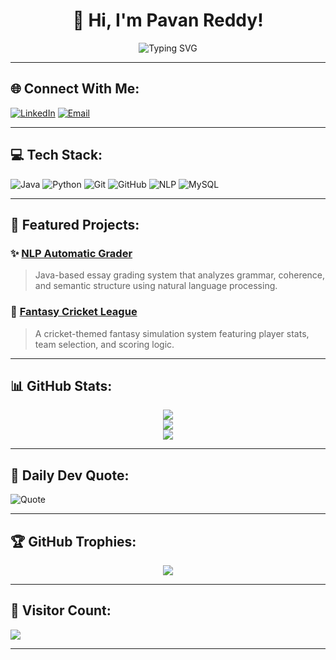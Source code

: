 

<h1 align="center">👋 Hi, I'm Pavan Reddy!</h1>
<p align="center">
  <img src="https://readme-typing-svg.demolab.com?font=Fira+Code&pause=1000&color=00F7FF&width=435&lines=Welcome+to+my+GitHub+profile!;Explore+my+projects+and+connect+%F0%9F%91%8B" alt="Typing SVG" />
</p>

---

## 🌐 Connect With Me:
[![LinkedIn](https://img.shields.io/badge/LinkedIn-%230077B5.svg?logo=linkedin&logoColor=white)](https://linkedin.com/in/YOUR-LINK-HERE)
[![Email](https://img.shields.io/badge/Email-D14836?style=flat&logo=gmail&logoColor=white)](mailto:YOUR.EMAIL@domain.com)

---

## 💻 Tech Stack:
![Java](https://img.shields.io/badge/java-%23ED8B00.svg?style=for-the-badge&logo=openjdk&logoColor=white)
![Python](https://img.shields.io/badge/python-3670A0?style=for-the-badge&logo=python&logoColor=ffdd54)
![Git](https://img.shields.io/badge/git-%23F05033.svg?style=for-the-badge&logo=git&logoColor=white)
![GitHub](https://img.shields.io/badge/github-%23121011.svg?style=for-the-badge&logo=github&logoColor=white)
![NLP](https://img.shields.io/badge/NLP-%23707070.svg?style=for-the-badge)
![MySQL](https://img.shields.io/badge/mysql-%234479A1.svg?style=for-the-badge&logo=mysql&logoColor=white)

---

## 📌 Featured Projects:

### ✨ [NLP Automatic Grader](https://github.com/pavanred/NLP_Automatic_Grader)
> Java-based essay grading system that analyzes grammar, coherence, and semantic structure using natural language processing.

### 🏏 [Fantasy Cricket League](https://github.com/pavanred/Fantasy-cricket-league)
> A cricket-themed fantasy simulation system featuring player stats, team selection, and scoring logic.

---

## 📊 GitHub Stats:
<div align="center">
  <img src="https://github-readme-stats.vercel.app/api?username=pavanred&theme=tokyonight&hide_border=false&include_all_commits=true&count_private=true" />
  <br />
  <img src="https://github-readme-streak-stats.herokuapp.com/?user=pavanred&theme=tokyonight&hide_border=false" />
  <br />
  <img src="https://github-readme-stats.vercel.app/api/top-langs/?username=pavanred&layout=compact&theme=tokyonight&hide_border=false" />
</div>

---

## 🧠 Daily Dev Quote:
![Quote](https://quotes-github-readme.vercel.app/api?type=horizontal&theme=dark)

---

## 🏆 GitHub Trophies:
<p align="center">
  <img src="https://github-profile-trophy.vercel.app/?username=pavanred&theme=algolia&no-frame=true&no-bg=true&margin-w=4" />
</p>

---

## 🔢 Visitor Count:
[![](https://visitcount.itsvg.in/api?id=pavanred&icon=5&color=6)](https://visitcount.itsvg.in)

---


